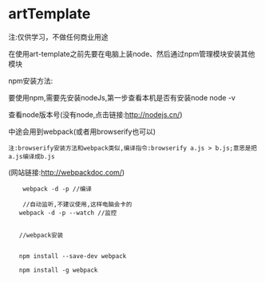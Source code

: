 # artTemplate
注:仅供学习，不做任何商业用途


在使用art-template之前先要在电脑上装node、然后通过npm管理模块安装其他模块
  
  
  npm安装方法:
        
  要使用npm,需要先安装nodeJs,第一步查看本机是否有安装node
        node -v
        
   查看node版本号(没有node,点击链接:http://nodejs.cn/)
        
        
        
  中途会用到webpack(或者用browserify也可以)
  
  
    注:browserify安装方法和webpack类似,编译指令:browserify a.js > b.js;意思是把a.js编译成b.js
  
  (网站链接:http://webpackdoc.com/)
  
  
        webpack -d -p //编译
        
        //自动监听,不建议使用,这样电脑会卡的
       webpack -d -p --watch //监控
       
       
       //webpack安装
       
       
       npm install --save-dev webpack
       
       npm install -g webpack 